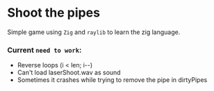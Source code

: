 # Shoot the pipes

Simple game using `Zig` and `raylib` to learn the zig language.

### Current `need to work`:

- Reverse loops (i < len; i--)
- Can't load laserShoot.wav as sound
- Sometimes it crashes while trying to remove the pipe in dirtyPipes